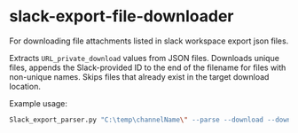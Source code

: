 # slack-export-file-downloader
For downloading file attachments listed in slack workspace export json files.

Extracts `URL_private_download` values from JSON files.
Downloads unique files, appends the Slack-provided ID to the end of the filename for files with non-unique names.
Skips files that already exist in the target download location.

Example usage:

```bash
Slack_export_parser.py "C:\temp\channelName\" --parse --download --download_folder 'downloads'
```
